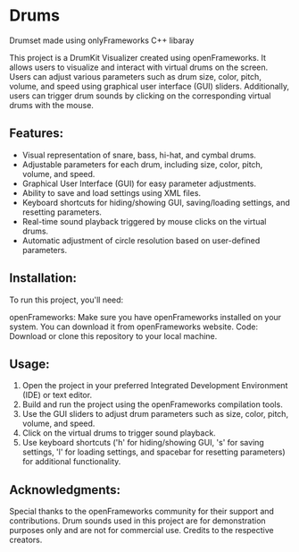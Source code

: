 # Drums
Drumset made using onlyFrameworks C++ libaray 


This project is a DrumKit Visualizer created using openFrameworks. It allows users to visualize and interact with virtual drums on the screen. Users can adjust various parameters such as drum size, color, pitch, volume, and speed using graphical user interface (GUI) sliders. Additionally, users can trigger drum sounds by clicking on the corresponding virtual drums with the mouse.

## Features:

- Visual representation of snare, bass, hi-hat, and cymbal drums.
- Adjustable parameters for each drum, including size, color, pitch, volume, and speed.
- Graphical User Interface (GUI) for easy parameter adjustments.
- Ability to save and load settings using XML files.
- Keyboard shortcuts for hiding/showing GUI, saving/loading settings, and resetting parameters.
- Real-time sound playback triggered by mouse clicks on the virtual drums.
- Automatic adjustment of circle resolution based on user-defined parameters.

## Installation:

To run this project, you'll need:

openFrameworks: Make sure you have openFrameworks installed on your system. You can download it from openFrameworks website.
Code: Download or clone this repository to your local machine.

## Usage:

1. Open the project in your preferred Integrated Development Environment (IDE) or text editor.
2. Build and run the project using the openFrameworks compilation tools.
3. Use the GUI sliders to adjust drum parameters such as size, color, pitch, volume, and speed.
4. Click on the virtual drums to trigger sound playback.
5. Use keyboard shortcuts ('h' for hiding/showing GUI, 's' for saving settings, 'l' for loading settings, and spacebar for resetting parameters) for additional functionality.

## Acknowledgments:

Special thanks to the openFrameworks community for their support and contributions.
Drum sounds used in this project are for demonstration purposes only and are not for commercial use. Credits to the respective creators.

